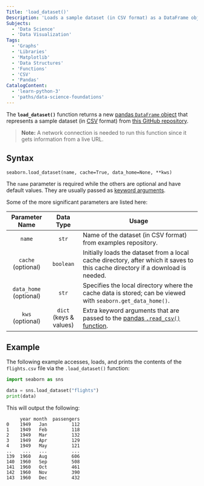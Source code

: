 ```yaml
---
Title: 'load_dataset()'
Description: 'Loads a sample dataset (in CSV format) as a DataFrame object.'
Subjects:
  - 'Data Science'
  - 'Data Visualization'
Tags:
  - 'Graphs'
  - 'Libraries'
  - 'Matplotlib'
  - 'Data Structures'
  - 'Functions'
  - 'CSV'
  - 'Pandas'
CatalogContent:
  - 'learn-python-3'
  - 'paths/data-science-foundations'
---
```


The **`load_dataset()`** function returns a new [pandas `DataFrame` object](https://www.codecademy.com/resources/docs/pandas/dataframe) that represents a sample dataset (in [CSV](https://www.codecademy.com/resources/docs/general/csv) format) from [this GitHub repository](https://github.com/mwaskom/seaborn-data).

> **Note:** A network connection is needed to run this function since it gets information from a live URL.

## Syntax

```pseudo
seaborn.load_dataset(name, cache=True, data_home=None, **kws)
```

The `name` parameter is required while the others are optional and have default values. They are usually passed as [keyword arguments](https://www.codecademy.com/resources/docs/python/functions/arguments-parameters).

Some of the more significant parameters are listed here:

|     Parameter Name     |       Data Type        | Usage                                                                                                                                                         |
| :--------------------: | :--------------------: | ------------------------------------------------------------------------------------------------------------------------------------------------------------- |
|         `name`         |         `str`          | Name of the dataset (in CSV format) from examples repository.                                                                                                 |
|   `cache` (optional)   |       `boolean`        | Initially loads the dataset from a local cache directory, after which it saves to this cache directory if a download is needed.                               |
| `data_home` (optional) |         `str`          | Specifies the local directory where the cache data is stored; can be viewed with `seaborn.get_data_home()`.                                                   |
|    `kws` (optional)    | `dict` (keys & values) | Extra keyword arguments that are passed to the [pandas `.read_csv()` function](https://www.codecademy.com/resources/docs/pandas/built-in-functions/read-csv). |

## Example

The following example accesses, loads, and prints the contents of the `flights.csv` file via the `.load_dataset()` function:

```py
import seaborn as sns

data = sns.load_dataset("flights")
print(data)
```

This will output the following:

```shell
     year month  passengers
0    1949   Jan         112
1    1949   Feb         118
2    1949   Mar         132
3    1949   Apr         129
4    1949   May         121
..    ...   ...         ...
139  1960   Aug         606
140  1960   Sep         508
141  1960   Oct         461
142  1960   Nov         390
143  1960   Dec         432
```
